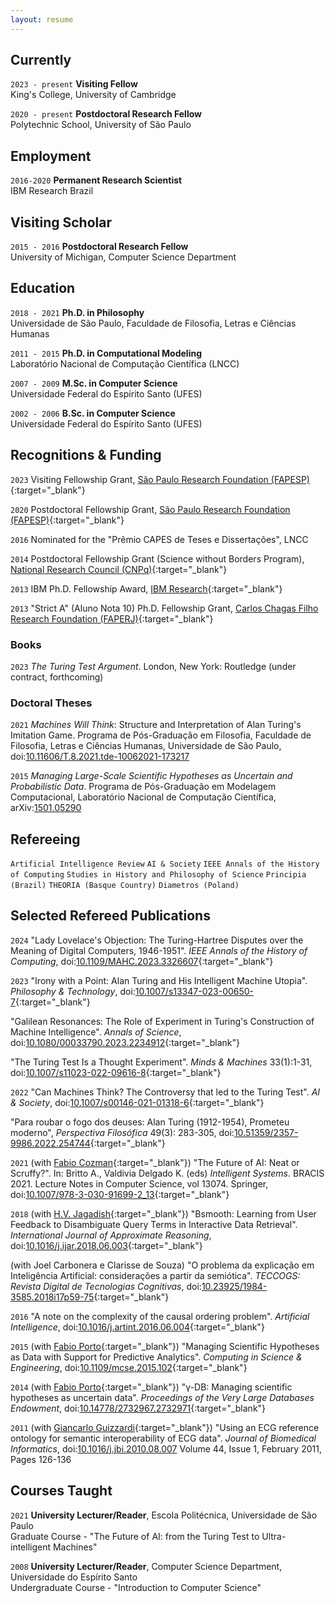 ```yaml
---
layout: resume
---
```

## Currently

`2023 - present`
__Visiting Fellow__<br>
King's College, University of Cambridge

`2020 - present`
__Postdoctoral Research Fellow__<br>
Polytechnic School, University of São Paulo


## Employment

`2016-2020`
__Permanent Research Scientist__<br>
IBM Research Brazil


## Visiting Scholar

`2015 - 2016`
__Postdoctoral Research Fellow__<br>
University of Michigan, Computer Science Department


## Education

`2018 - 2021`
__Ph.D. in Philosophy__<br>
Universidade de São Paulo, Faculdade de Filosofia, Letras e Ciências Humanas

`2011 - 2015`
__Ph.D. in Computational Modeling__<br>
Laboratório Nacional de Computação Científica (LNCC)

`2007 - 2009`
__M.Sc. in Computer Science__<br>
Universidade Federal do Espírito Santo (UFES)

`2002 - 2006`
__B.Sc. in Computer Science__<br>
Universidade Federal do Espírito Santo (UFES)


## Recognitions & Funding

`2023`
Visiting Fellowship Grant, [São Paulo Research Foundation (FAPESP)](http://fapesp.br/en/postdoc){:target="_blank"}

`2020`
Postdoctoral Fellowship Grant, [São Paulo Research Foundation (FAPESP)](http://fapesp.br/en/postdoc){:target="_blank"}

`2016`
Nominated for the "Prêmio CAPES de Teses e Dissertações", LNCC

`2014`
Postdoctoral Fellowship Grant (Science without Borders Program), [National Research Council (CNPq)](www.cnpq.br){:target="_blank"}

`2013`
IBM Ph.D. Fellowship Award, [IBM Research](http://www.research.ibm.com/university/awards/fellowships.html){:target="_blank"}

`2013`
"Strict A" (Aluno Nota 10) Ph.D. Fellowship Grant, [Carlos Chagas Filho Research Foundation (FAPERJ)](www.faperj.br){:target="_blank"}

### Books

`2023`
_The Turing Test Argument_. London, New York: Routledge (under contract, forthcoming) 


### Doctoral Theses

`2021`
_Machines Will Think_: Structure and Interpretation of Alan Turing's Imitation Game. Programa de Pós-Graduação em Filosofia, Faculdade de Filosofia, Letras e Ciências Humanas, Universidade de São Paulo, doi:[10.11606/T.8.2021.tde-10062021-173217](https://doi.org/10.11606/T.8.2021.tde-10062021-173217)

`2015`
_Managing Large-Scale Scientific Hypotheses as Uncertain and Probabilistic Data_. Programa de Pós-Graduação em Modelagem Computacional, Laboratório Nacional de Computação Científica, arXiv:[1501.05290](https://arxiv.org/abs/1501.05290)


## Refereeing

`Artificial Intelligence Review`
`AI & Society`
`IEEE Annals of the History of Computing`
`Studies in History and Philosophy of Science`
`Principia (Brazil)`
`THEORIA (Basque Country)`
`Diametros (Poland)` 


## Selected Refereed Publications

`2024`
"Lady Lovelace's Objection: The Turing-Hartree Disputes over the Meaning of Digital Computers, 1946-1951". _IEEE Annals of the History of Computing_, doi:[10.1109/MAHC.2023.3326607](http://doi.org/10.1109/MAHC.2023.3326607){:target="_blank"}

`2023`
"Irony with a Point: Alan Turing and His Intelligent Machine Utopia". _Philosophy & Technology_, doi:[10.1007/s13347-023-00650-7](http://doi.org/10.1007/s13347-023-00650-7){:target="_blank"}

"Galilean Resonances: The Role of Experiment in Turing's Construction of Machine Intelligence". _Annals of Science_, doi:[10.1080/00033790.2023.2234912](https://doi.org/10.1080/00033790.2023.2234912){:target="_blank"}

"The Turing Test Is a Thought Experiment". _Minds & Machines_ 33(1):1-31, doi:[10.1007/s11023-022-09616-8](http://doi.org/10.1007/s11023-022-09616-8){:target="_blank"}

`2022`
"Can Machines Think? The Controversy that led to the Turing Test". _AI & Society_, doi:[10.1007/s00146-021-01318-6](http://doi.org/10.1007/s00146-021-01318-6){:target="_blank"}

"Para roubar o fogo dos deuses: Alan Turing (1912-1954), Prometeu moderno", _Perspectiva Filosófica_ 49(3): 283-305,  doi:[10.51359/2357-9986.2022.254744](http://dx.doi.org/10.51359/2357-9986.2022.254744){:target="_blank"}


`2021`
(with [Fabio Cozman](http://sites.poli.usp.br/p/fabio.cozman/){:target="_blank"}) "The Future of AI: Neat or Scruffy?". In: Britto A., Valdivia Delgado K. (eds) _Intelligent Systems_. BRACIS 2021. Lecture Notes in Computer Science, vol 13074. Springer, doi:[10.1007/978-3-030-91699-2_13](https://doi.org/10.1007/978-3-030-91699-2_13){:target="_blank"}

`2018`
(with [H.V. Jagadish](https://web.eecs.umich.edu/~jag/){:target="_blank"}) "Bsmooth: Learning from User Feedback to Disambiguate Query Terms in Interactive Data Retrieval". _International Journal of Approximate Reasoning_, doi:[10.1016/j.ijar.2018.06.003](https://doi.org/10.1016/j.ijar.2018.06.003){:target="_blank"}

(with Joel Carbonera e Clarisse de Souza) "O problema da explicação em Inteligência Artificial: considerações a partir da semiótica". _TECCOGS: Revista Digital de Tecnologias Cognitivas_, doi:[10.23925/1984-3585.2018i17p59-75](https://revistas.pucsp.br/index.php/teccogs/article/view/48590){:target="_blank"}

`2016`
"A note on the complexity of the causal ordering problem". _Artificial Intelligence_, doi:[10.1016/j.artint.2016.06.004](https://doi.org/10.1016/j.artint.2016.06.004){:target="_blank"}

`2015`
(with [Fabio Porto](http://dexl.lncc.br/fabio-porto){:target="_blank"}) "Managing Scientific Hypotheses as Data with Support for Predictive Analytics". _Computing in Science & Engineering_, doi:[10.1109/mcse.2015.102](https://doi.org/10.1109/mcse.2015.102){:target="_blank"}

`2014`
(with [Fabio Porto](http://dexl.lncc.br/fabio-porto){:target="_blank"}) "γ-DB: Managing scientific hypotheses as uncertain data". _Proceedings of the Very Large Databases Endowment_, doi:[10.14778/2732967.2732971](http://doi.org/10.14778/2732967.2732971){:target="_blank"}

`2011`
(with [Giancarlo Guizzardi](https://www.unibz.it/en/faculties/computer-science/academic-staff/person/37428-giancarlo-guizzardi){:target="_blank"}) "Using an ECG reference ontology for semantic interoperability of ECG data". _Journal of Biomedical Informatics_, doi:[10.1016/j.jbi.2010.08.007](https://doi.org/10.1016/j.jbi.2010.08.007)
Volume 44, Issue 1, February 2011, Pages 126-136

<!-- A list is also available [online](https://scholar.google.com/citations?user=udofaJwAAAAJ){:target="_blank"} -->

## Courses Taught

`2021`
__University Lecturer/Reader__, Escola Politécnica, Universidade de São Paulo<br>
Graduate Course - "The Future of AI: from the Turing Test to Ultra-intelligent Machines"

`2008`
__University Lecturer/Reader__, Computer Science Department, Universidade do Espírito Santo<br>
Undergraduate Course - "Introduction to Computer Science"


<!-- ### Footer

Last updated: Nov 2022 -->



